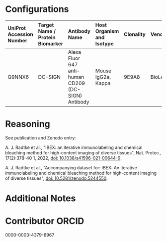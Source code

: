 # Configurations

| UniProt Accession Number   | Target Name / Protein Biomarker   | Antibody Name                                       | Host Organism and Isotype   | Clonality   | Vendor    |   Catalog Number | Conjugate   | RRID       | Application   | Method        | Tissue Preservation   | Tissue           | Detergent         | Antigen Retrieval Conditions   | Dye Inactivation Conditions   | Result   | Agree        | Disagree   |
|:---------------------------|:----------------------------------|:----------------------------------------------------|:----------------------------|:------------|:----------|-----------------:|:------------|:-----------|:--------------|:--------------|:----------------------|:-----------------|:------------------|:-------------------------------|:------------------------------|:---------|:-------------|:-----------|
| Q9NNX6                     | DC-SIGN                           | Alexa Fluor 647 anti-human CD209 (DC-SIGN) Antibody | Mouse IgG2a, Kappa          | 9E9A8       | BioLegend |           330112 | AF647       | AB_1186092 | IHC-Fr        | IBEX2D Manual | 1% PFA Fixed Frozen   | Human lymph node | 0.3% Triton-X-100 |                                | 1 mg/ml LiBH4 15 minutes      | Success  | [+](#reason1) |            |

# Reasoning

<a name="reason1"></a>
See publication and Zenodo entry:

A. J. Radtke et al., "IBEX: an iterative immunolabeling and chemical bleaching
 method for high-content imaging of diverse tissues", Nat. Protoc., 17(2):378-40
1, 2022, [doi: 10.1038/s41596-021-00644-9](https://doi.org/10.1038/s41596-021-00644-9).

A. J. Radtke et al., "Accompanying dataset for: IBEX: An iterative immunolabeling and chemical 
bleaching method for high-content imaging of diverse tissues",
[doi: 10.5281/zenodo.5244550](https://doi.org/10.5281/zenodo.5244551).


# Additional Notes

# Contributor ORCID

0000-0003-4379-8967
